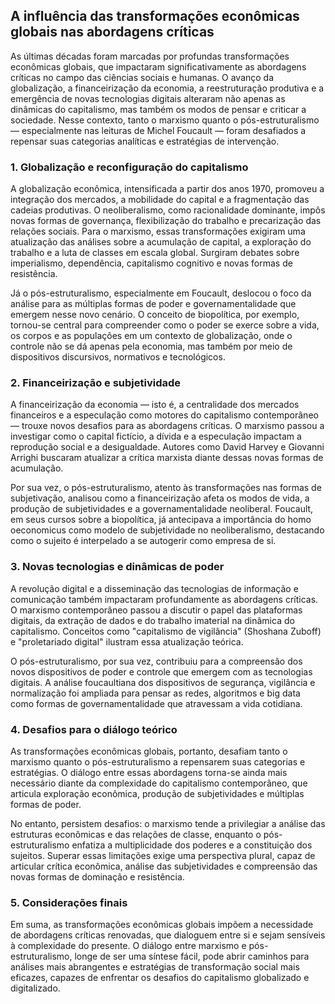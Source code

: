 
## A influência das transformações econômicas globais nas abordagens críticas

As últimas décadas foram marcadas por profundas transformações econômicas globais, que impactaram significativamente as abordagens críticas no campo das ciências sociais e humanas. O avanço da globalização, a financeirização da economia, a reestruturação produtiva e a emergência de novas tecnologias digitais alteraram não apenas as dinâmicas do capitalismo, mas também os modos de pensar e criticar a sociedade. Nesse contexto, tanto o marxismo quanto o pós-estruturalismo — especialmente nas leituras de Michel Foucault — foram desafiados a repensar suas categorias analíticas e estratégias de intervenção.

### 1. Globalização e reconfiguração do capitalismo

A globalização econômica, intensificada a partir dos anos 1970, promoveu a integração dos mercados, a mobilidade do capital e a fragmentação das cadeias produtivas. O neoliberalismo, como racionalidade dominante, impôs novas formas de governança, flexibilização do trabalho e precarização das relações sociais. Para o marxismo, essas transformações exigiram uma atualização das análises sobre a acumulação de capital, a exploração do trabalho e a luta de classes em escala global. Surgiram debates sobre imperialismo, dependência, capitalismo cognitivo e novas formas de resistência.

Já o pós-estruturalismo, especialmente em Foucault, deslocou o foco da análise para as múltiplas formas de poder e governamentalidade que emergem nesse novo cenário. O conceito de biopolítica, por exemplo, tornou-se central para compreender como o poder se exerce sobre a vida, os corpos e as populações em um contexto de globalização, onde o controle não se dá apenas pela economia, mas também por meio de dispositivos discursivos, normativos e tecnológicos.

### 2. Financeirização e subjetividade

A financeirização da economia — isto é, a centralidade dos mercados financeiros e a especulação como motores do capitalismo contemporâneo — trouxe novos desafios para as abordagens críticas. O marxismo passou a investigar como o capital fictício, a dívida e a especulação impactam a reprodução social e a desigualdade. Autores como David Harvey e Giovanni Arrighi buscaram atualizar a crítica marxista diante dessas novas formas de acumulação.

Por sua vez, o pós-estruturalismo, atento às transformações nas formas de subjetivação, analisou como a financeirização afeta os modos de vida, a produção de subjetividades e a governamentalidade neoliberal. Foucault, em seus cursos sobre a biopolítica, já antecipava a importância do homo oeconomicus como modelo de subjetividade no neoliberalismo, destacando como o sujeito é interpelado a se autogerir como empresa de si.

### 3. Novas tecnologias e dinâmicas de poder

A revolução digital e a disseminação das tecnologias de informação e comunicação também impactaram profundamente as abordagens críticas. O marxismo contemporâneo passou a discutir o papel das plataformas digitais, da extração de dados e do trabalho imaterial na dinâmica do capitalismo. Conceitos como "capitalismo de vigilância" (Shoshana Zuboff) e "proletariado digital" ilustram essa atualização teórica.

O pós-estruturalismo, por sua vez, contribuiu para a compreensão dos novos dispositivos de poder e controle que emergem com as tecnologias digitais. A análise foucaultiana dos dispositivos de segurança, vigilância e normalização foi ampliada para pensar as redes, algoritmos e big data como formas de governamentalidade que atravessam a vida cotidiana.

### 4. Desafios para o diálogo teórico

As transformações econômicas globais, portanto, desafiam tanto o marxismo quanto o pós-estruturalismo a repensarem suas categorias e estratégias. O diálogo entre essas abordagens torna-se ainda mais necessário diante da complexidade do capitalismo contemporâneo, que articula exploração econômica, produção de subjetividades e múltiplas formas de poder.

No entanto, persistem desafios: o marxismo tende a privilegiar a análise das estruturas econômicas e das relações de classe, enquanto o pós-estruturalismo enfatiza a multiplicidade dos poderes e a constituição dos sujeitos. Superar essas limitações exige uma perspectiva plural, capaz de articular crítica econômica, análise das subjetividades e compreensão das novas formas de dominação e resistência.

### 5. Considerações finais

Em suma, as transformações econômicas globais impõem a necessidade de abordagens críticas renovadas, que dialoguem entre si e sejam sensíveis à complexidade do presente. O diálogo entre marxismo e pós-estruturalismo, longe de ser uma síntese fácil, pode abrir caminhos para análises mais abrangentes e estratégias de transformação social mais eficazes, capazes de enfrentar os desafios do capitalismo globalizado e digitalizado.
```
